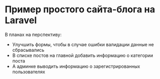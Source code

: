 # Пример простого сайта-блога на Laravel

В планах на перспективу:
- Улучшить формы, чтобы в случае ошибки валидации данные не сбрасывались
- В списке постов на главной добавить информацию о категории поста
- А админке выводить информацию о зарегистрированных пользователях
